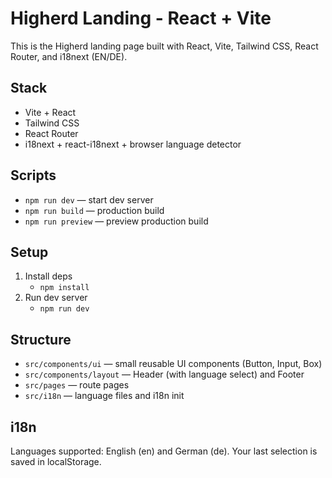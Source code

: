 # Higherd Landing - React + Vite

This is the Higherd landing page built with React, Vite, Tailwind CSS, React Router, and i18next (EN/DE).

## Stack
- Vite + React
- Tailwind CSS
- React Router
- i18next + react-i18next + browser language detector

## Scripts
- `npm run dev` — start dev server
- `npm run build` — production build
- `npm run preview` — preview production build

## Setup
1. Install deps
   - `npm install`
2. Run dev server
   - `npm run dev`

## Structure
- `src/components/ui` — small reusable UI components (Button, Input, Box)
- `src/components/layout` — Header (with language select) and Footer
- `src/pages` — route pages
- `src/i18n` — language files and i18n init

## i18n
Languages supported: English (en) and German (de). Your last selection is saved in localStorage.
